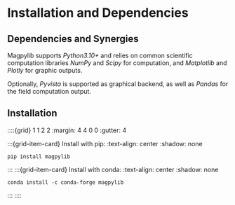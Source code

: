 # Installation and Dependencies

## Dependencies and Synergies

Magpylib supports _Python3.10+_ and relies on common scientific computation
libraries _NumPy_ and _Scipy_ for computation, and _Matplotlib_ and _Plotly_ for
graphic outputs.

Optionally, _Pyvista_ is supported as graphical backend, as well as _Pandas_ for
the field computation output.

## Installation

::::{grid} 1 1 2 2 :margin: 4 4 0 0 :gutter: 4

:::{grid-item-card} Install with pip: :text-align: center :shadow: none

```console
pip install magpylib
```

::: :::{grid-item-card} Install with conda: :text-align: center :shadow: none

```console
conda install -c conda-forge magpylib
```

::: ::::
